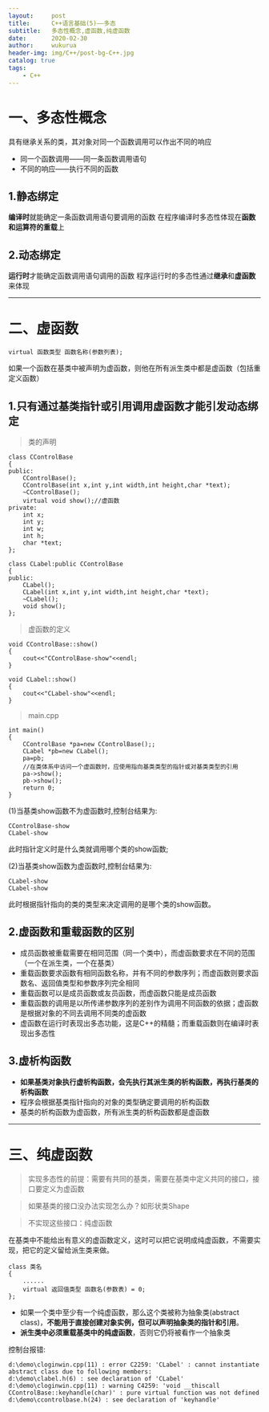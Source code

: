 ```yaml
---
layout:     post
title:      C++语言基础(5)——多态
subtitle:   多态性概念,虚函数,纯虚函数
date:       2020-02-30
author:     wukurua
header-img: img/C++/post-bg-C++.jpg
catalog: true
tags:
    - C++
---
```


# 一、多态性概念 #
具有继承关系的类，其对象对同一个函数调用可以作出不同的响应

- 同一个函数调用——同一条函数调用语句
- 不同的响应——执行不同的函数

## 1.静态绑定 ##
**编译时**就能确定一条函数调用语句要调用的函数
在程序编译时多态性体现在**函数和运算符的重载**上

## 2.动态绑定 ##
**运行时**才能确定函数调用语句调用的函数
程序运行时的多态性通过**继承**和**虚函数**来体现

----------

# 二、虚函数 #

	virtual 函数类型 函数名称(参数列表);

如果一个函数在基类中被声明为虚函数，则他在所有派生类中都是虚函数（包括重定义函数）

## 1.只有通过基类指针或引用调用虚函数才能引发动态绑定 ##

>类的声明

	class CControlBase
	{
	public:
		CControlBase();
		CControlBase(int x,int y,int width,int height,char *text);
		~CControlBase();
		virtual void show();//虚函数
	private:
		int x;
		int y;
		int w;
		int h;
		char *text;
	};

	class CLabel:public CControlBase
	{
	public:
		CLabel();
		CLabel(int x,int y,int width,int height,char *text);
		~CLabel();
		void show();
	};

>虚函数的定义

	void CControlBase::show()
	{
		cout<<"CControlBase-show"<<endl;
	}

	void CLabel::show()
	{
		cout<<"CLabel-show"<<endl;
	}

>main.cpp

	int main()
	{
		CControlBase *pa=new CControlBase();;
		CLabel *pb=new CLabel();
		pa=pb;
		//在类体系中访问一个虚函数时，应使用指向基类类型的指针或对基类类型的引用
		pa->show();
		pb->show();
		return 0;
	}

(1)当基类show函数不为虚函数时,控制台结果为:

	CControlBase-show
	CLabel-show

此时指针定义时是什么类就调用哪个类的show函数;

(2)当基类show函数为虚函数时,控制台结果为:

	CLabel-show
	CLabel-show

此时根据指针指向的类的类型来决定调用的是哪个类的show函数。
## 2.虚函数和重载函数的区别 ##
- 成员函数被重载需要在相同范围（同一个类中），而虚函数要求在不同的范围（一个在派生类，一个在基类）
- 重载函数要求函数有相同函数名称，并有不同的参数序列；而虚函数则要求函数名、返回值类型和参数序列完全相同
- 重载函数可以是成员函数或友员函数，而虚函数只能是成员函数
- 重载函数的调用是以所传递参数序列的差别作为调用不同函数的依据；虚函数是根据对象的不同去调用不同类的虚函数
- 虚函数在运行时表现出多态功能，这是C++的精髓；而重载函数则在编译时表现出多态性
## 3.虚析构函数 ##

- **如果基类对象执行虚析构函数，会先执行其派生类的析构函数，再执行基类的析构函数**
- 程序会根据基类指针指向的对象的类型确定要调用的析构函数
- 基类的析构函数为虚函数，所有派生类的析构函数都是虚函数

----------

# 三、纯虚函数 #
>实现多态性的前提：需要有共同的基类，需要在基类中定义共同的接口，接口要定义为虚函数

>如果基类的接口没办法实现怎么办？如形状类Shape

>不实现这些接口：纯虚函数

在基类中不能给出有意义的虚函数定义，这时可以把它说明成纯虚函数，不需要实现，把它的定义留给派生类来做。

	class 类名
	{
		......
		virtual 返回值类型 函数名(参数表) = 0;
	};

- 如果一个类中至少有一个纯虚函数，那么这个类被称为抽象类(abstract class)，**不能用于直接创建对象实例，但可以声明抽象类的指针和引用**。
- **派生类中必须重载基类中的纯虚函数**，否则它仍将被看作一个抽象类

控制台报错:

	d:\demo\cloginwin.cpp(11) : error C2259: 'CLabel' : cannot instantiate abstract class due to following members:
	d:\demo\clabel.h(6) : see declaration of 'CLabel'
	d:\demo\cloginwin.cpp(11) : warning C4259: 'void __thiscall CControlBase::keyhandle(char)' : pure virtual function was not defined
	d:\demo\ccontrolbase.h(24) : see declaration of 'keyhandle'	